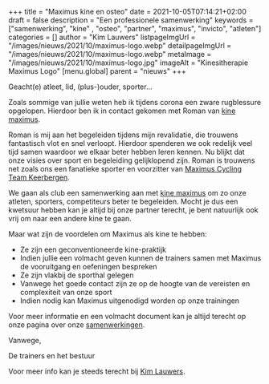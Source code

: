 +++
title = "Maximus kine en osteo"
date = 2021-10-05T07:14:21+02:00
draft = false
description = "Een professionele samenwerking"
keywords = ["samenwerking", "kine" , "osteo", "partner", "maximus", "invicto", "atleten"]
categories = []
author = "Kim Lauwers"
listpageImgUrl = "/images/nieuws/2021/10/maximus-logo.webp"
detailpageImgUrl = "/images/nieuws/2021/10/maximus-logo.webp"
metaImage = "/images/nieuws/2021/10/maximus-logo.jpg"
imageAlt = "Kinesitherapie Maximus Logo"
[menu.global]
parent = "nieuws"
+++

Geacht(e) atleet, lid, (plus-)ouder, sporter…

Zoals sommige van jullie weten heb ik tijdens corona een zware rugblessure opgelopen. Hierdoor ben ik in contact gekomen met Roman van [kine maximus](https://kinemaximus.be/).

Roman is mij aan het begeleiden tijdens mijn revalidatie, die trouwens fantastisch vlot en snel verloopt. 
Hierdoor spenderen we ook redelijk veel tijd samen waardoor we elkaar beter hebben leren kennen. 
Nu blijkt dat onze visies over sport en begeleiding gelijklopend zijn.
Roman is trouwens net zoals ons een fanatieke sporter en voorzitter van [Maximus Cycling Team Keerbergen](https://www.facebook.com/Maximus-Cycling-Team-Keerbergen-110422151127313).

We gaan als club een samenwerking aan met [kine maximus](https://kinemaximus.be/) om zo onze atleten, sporters, competiteurs beter te begeleiden. 
Mocht je dus een kwetsuur hebben kan je altijd bij onze partner terecht, je bent natuurlijk ook vrij om naar een andere kine te gaan.

Maar wat zijn de voordelen om Maximus als kine te hebben:

* Ze zijn een geconventioneerde kine-praktijk
* Indien jullie een volmacht geven kunnen de trainers samen met Maximus de vooruitgang en oefeningen bespreken
* Ze zijn vlakbij de sporthal gelegen
* Vanwege het goede contact zijn ze op de hoogte van de vereisten en complexiteit van onze sport
* Indien nodig kan Maximus uitgenodigd worden op onze trainingen

Voor meer informatie en een volmacht document kan je altijd terecht op onze pagina over onze [samenwerkingen](/samenwerkingen).

Vanwege,

De trainers en het bestuur

Voor meer info kan je steeds terecht bij [Kim Lauwers](https://www.invictokeerbergen.be/trainers/#Kim_Lauwers).